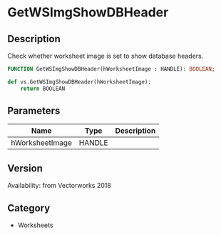 # GetWSImgShowDBHeader

## Description
Check whether worksheet image is set to show database headers.

```pascal
FUNCTION GetWSImgShowDBHeader(hWorksheetImage : HANDLE): BOOLEAN;
```

```python
def vs.GetWSImgShowDBHeader(hWorksheetImage):
    return BOOLEAN
```

## Parameters
|Name|Type|Description|
|---|---|---|
|hWorksheetImage|HANDLE|   |

## Version
Availability: from Vectorworks 2018

## Category
* Worksheets

